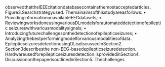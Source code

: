 observedthattheIEEEcitationdatabasecontainsthemostacceptedarticles.
Figure3.Searchstrategyused.
Themainaimsofthisstudyareasfollows:
• ProvidinginformationonavailableEEGdatasets;
• ReviewingworksdoneusingvariousDLmodelsforautomateddetectionofepileptic
seizureswithvariousmodalitysignals;
• Introducingfuturechallengesonthedetectionofepilepticseizures;
• Analyzingthebestperformingmodelforvariousmodalitiesofdata.
EpilepticseizuresdetectionusingDLisdiscussedinSection2. Section3describesthe
non-EEG-basedepilepticseizuredetection. Hardwareusedforepilepticseizuresdetection
isprovidedinSection4. DiscussiononthepaperisoutlinedinSection5. Thechallenges
